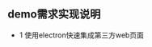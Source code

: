 <!--
 * @Descripttion: 
 * @version: 
 * @Author: wenq
 * @Date: 2020-03-07 13:07:01
 * @LastEditors: wenq
 * @LastEditTime: 2020-03-11 21:37:46
 -->

## demo需求实现说明
- 1 使用electron快速集成第三方web页面